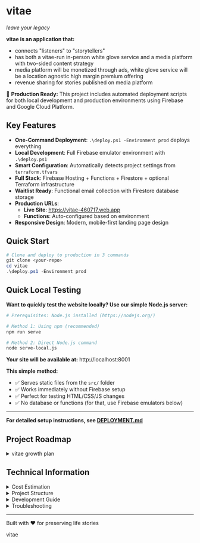 # vitae

*leave your legacy*

**vitae is an application that:**
- connects "listeners" to "storytellers"
- has both a vitae-run in-person white glove service and a media platform with two-sided content strategy
- media platform will be monetized through ads, white glove service will be a location agnostic high margin premium offering 
- revenue sharing for stories published on media platform

🚀 **Production Ready:** This project includes automated deployment scripts for both local development and production environments using Firebase and Google Cloud Platform.

## Key Features

- **One-Command Deployment**: `.\deploy.ps1 -Environment prod` deploys everything
- **Local Development**: Full Firebase emulator environment with `.\deploy.ps1`
- **Smart Configuration**: Automatically detects project settings from `terraform.tfvars`
- **Full Stack**: Firebase Hosting + Functions + Firestore + optional Terraform infrastructure
- **Waitlist Ready**: Functional email collection with Firestore database storage
- **Production URLs**: 
  - **Live Site**: https://vitae-460717.web.app
  - **Functions**: Auto-configured based on environment
- **Responsive Design**: Modern, mobile-first landing page design

## Quick Start

```powershell
# Clone and deploy to production in 3 commands
git clone <your-repo>
cd vitae
.\deploy.ps1 -Environment prod
```

## Quick Local Testing

**Want to quickly test the website locally? Use our simple Node.js server:**

```bash
# Prerequisites: Node.js installed (https://nodejs.org/)

# Method 1: Using npm (recommended)
npm run serve

# Method 2: Direct Node.js command
node serve-local.js
```

**Your site will be available at:** http://localhost:8001

**This simple method:**
- ✅ Serves static files from the `src/` folder
- ✅ Works immediately without Firebase setup
- ✅ Perfect for testing HTML/CSS/JS changes
- ✅ No database or functions (for that, use Firebase emulators below)

---

**For detailed setup instructions, see [DEPLOYMENT.md](DEPLOYMENT.md)**

## Project Roadmap

<details>
<summary>vitae growth plan</summary>

**Phase 1: High-touch AI-assisted in-person business**
- Build framework for recording support - AI to record conversations, process, generate initial & follow up questions, create transcript
- Build framework for editing output - AI assisted tooling to parse through videos, select clips, edit together, create physical packaging, burn to external media
- Scale this as a business with shared technology for media platform

**Phase 2: Free video streaming media platform**
- Decide on content consumption format (audio/video, length - YouTube vs TikTok style)
- Build framework for consuming content (video explorer/for you page)
- Integrate with paid option for initial bootstrap - offer discount/free to in-person customers who allow content upload

**Phase 3: Two-sided marketplace creator economy**
- Enable others to use AI tooling for their own interviews
- Revenue sharing model for user-generated content
- Scale the creator ecosystem

</details>

## Technical Information

<details>
<summary>Cost Estimation</summary>

This deployment uses Firebase + GCP with generous free tiers:

**Firebase (Primary):**
- **Hosting**: 10GB storage + 10GB/month transfer free
- **Functions**: 125K invocations + 40K GB-seconds free per month
- **Firestore**: 1GB storage + 20K reads + 20K writes free per day

**Google Cloud (Optional Terraform Infrastructure):**
- **Cloud Storage**: ~$0.02/GB/month for storage
- **Load Balancer**: ~$18/month (only if enabled)
- **DNS**: ~$0.40/month for managed zone

**Estimated monthly cost:**
- **Small website (Firebase only)**: $0/month (within free tier)
- **Production with custom domain + CDN**: $1-5/month
- **High-traffic with load balancer**: $20-30/month

</details>

<details>
<summary>Project Structure</summary>

```
vitae/
├── src/                    # Website source files
│   ├── index.html         # Main landing page
│   ├── styles.css         # Styling with muted pastel purple theme
│   └── script.js          # Interactive functionality with waitlist
├── functions/             # Firebase Functions (serverless backend)
│   ├── index.js          # Waitlist submission handler
│   └── package.json      # Node.js dependencies
├── terraform/             # Infrastructure as code (optional)
│   ├── main.tf           # Main Terraform configuration
│   ├── variables.tf      # Input variables
│   ├── outputs.tf        # Output values
│   ├── versions.tf       # Provider versions
│   └── terraform.tfvars  # Your project configuration
├── deploy.ps1            # Main deployment script (PowerShell)
├── serve-local.js         # Simple local development server
├── firebase.json         # Firebase configuration
├── .firebaserc           # Firebase project aliases
├── firestore.rules       # Database security rules
├── DEPLOYMENT.md         # Comprehensive deployment guide
├── .gitignore           # Git ignore rules
└── README.md            # This file
```

</details>

<details>
<summary>Development Guide</summary>

### Prerequisites

**Required Tools** (deployment script will check for these):
- [Node.js](https://nodejs.org/) (v18 or later)
- [Firebase CLI](https://firebase.google.com/docs/cli): `npm install -g firebase-tools`
- [Google Cloud SDK](https://cloud.google.com/sdk/docs/install)
- [Terraform](https://www.terraform.io/downloads.html) (optional, for advanced infrastructure)

### Local Development Options

**Option 1: Quick Static Testing** (Recommended for UI/UX work)
```bash
# Simple static file server - no setup required
npm run serve
# or: node serve-local.js
```
- Website: http://localhost:8001
- ✅ Instant setup, perfect for HTML/CSS/JS testing
- ❌ No database or backend functions

**Option 2: Full Firebase Development** (For backend testing)
```powershell
# Complete development environment with Firebase emulators
.\deploy.ps1
```
- Website: http://localhost:3000
- Firebase UI: http://localhost:4001
- Functions: http://localhost:5001
- Firestore: http://localhost:8081
- ✅ Live reload for website changes
- ✅ Local Firebase Functions testing
- ✅ Local Firestore database

**Tip:** Use simple static testing for quick UI changes, Firebase emulators when testing the waitlist functionality.

### Deployment Commands

**Production Deployment:**
```powershell
# Deploy everything - uses project ID from terraform.tfvars automatically
.\deploy.ps1 -Environment prod
```

**Development Environment:**
```powershell
# Start local development environment with emulators
.\deploy.ps1
```

**Quick Options:**
```powershell
# Firebase only (no Terraform infrastructure)
.\deploy.ps1 -Environment prod -SkipTerraform

# Functions only
.\deploy.ps1 -Environment prod -DeployFunctionsOnly

# Custom project ID
.\deploy.ps1 -Environment prod -ProjectId your-project-id
```

</details>

<details>
<summary>Troubleshooting</summary>

**Common Issues:**

1. **"Python was not found" when trying to serve locally**
   - This project uses Node.js, not Python
   - Use `npm run serve` or `node serve-local.js` instead of `python -m http.server`
   - Install Node.js from https://nodejs.org/ if not already installed

2. **"Command not found" errors**
   - Install missing tools and restart terminal
   - Check PATH environment variable

3. **Authentication errors**
   - Run `firebase login` and `gcloud auth login`
   - Ensure you have project permissions

4. **Deployment fails**
   - Check that GCP project exists and billing is enabled
   - Verify Firebase project is properly set up
   - See detailed troubleshooting in [DEPLOYMENT.md](DEPLOYMENT.md)

**Get Help:**
```powershell
# Show script help
.\deploy.ps1 -?

# Check tool versions
node --version
firebase --version
gcloud --version
terraform --version
```

</details>

---

Built with ❤️ for preserving life stories




v i t a e 
 
 